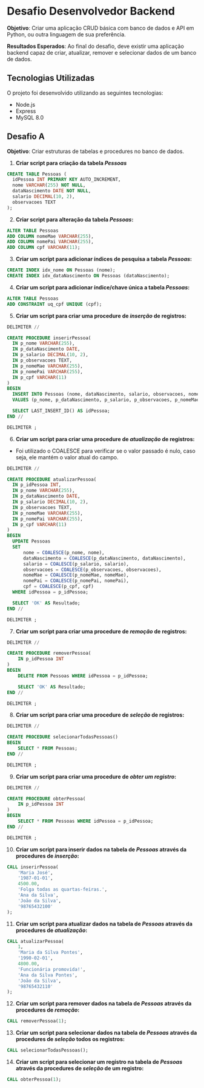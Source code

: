 # Desafio Desenvolvedor Backend

**Objetivo**: Criar uma aplicação CRUD básica com banco de dados e API em Python, ou outra linguagem de sua preferência.

**Resultados Esperados**: Ao final do desafio, deve existir uma aplicação backend capaz de criar, atualizar, remover e selecionar dados de um banco de dados.

## Tecnologias Utilizadas

O projeto foi desenvolvido utilizando as seguintes tecnologias:

-   Node.js
-   Express
-   MySQL 8.0

## Desafio A

**Objetivo**: Criar estruturas de tabelas e procedures no banco de dados.

1. **Criar script para criação da tabela _Pessoas_**

```sql
CREATE TABLE Pessoas (
  idPessoa INT PRIMARY KEY AUTO_INCREMENT,
  nome VARCHAR(255) NOT NULL,
  dataNascimento DATE NOT NULL,
  salario DECIMAL(10, 2),
  observacoes TEXT
);

```

2. **Criar script para alteração da tabela _Pessoas_:**

```sql
ALTER TABLE Pessoas
ADD COLUMN nomeMae VARCHAR(255),
ADD COLUMN nomePai VARCHAR(255),
ADD COLUMN cpf VARCHAR(11);
```

3. **Criar um script para adicionar índices de pesquisa a tabela _Pessoas_:**

```sql
CREATE INDEX idx_nome ON Pessoas (nome);
CREATE INDEX idx_dataNascimento ON Pessoas (dataNascimento);
```

4. **Criar um script para adicionar índice/chave única a tabela _Pessoas_:**

```sql
ALTER TABLE Pessoas
ADD CONSTRAINT uq_cpf UNIQUE (cpf);
```

5. **Criar um script para criar uma procedure de _inserção_ de registros:**

```sql
DELIMITER //

CREATE PROCEDURE inserirPessoa(
  IN p_nome VARCHAR(255),
  IN p_dataNascimento DATE,
  IN p_salario DECIMAL(10, 2),
  IN p_observacoes TEXT,
  IN p_nomeMae VARCHAR(255),
  IN p_nomePai VARCHAR(255),
  IN p_cpf VARCHAR(11)
)
BEGIN
  INSERT INTO Pessoas (nome, dataNascimento, salario, observacoes, nomeMae, nomePai, cpf)
  VALUES (p_nome, p_dataNascimento, p_salario, p_observacoes, p_nomeMae, p_nomePai, p_cpf);

  SELECT LAST_INSERT_ID() AS idPessoa;
END //

DELIMITER ;
```

6. **Criar um script para criar uma procedure de _atualização_ de registros:**

-   Foi utilizado o COALESCE para verificar se o valor passado é nulo, caso seja, ele mantém o valor atual do campo.

```sql
DELIMITER //

CREATE PROCEDURE atualizarPessoa(
  IN p_idPessoa INT,
  IN p_nome VARCHAR(255),
  IN p_dataNascimento DATE,
  IN p_salario DECIMAL(10, 2),
  IN p_observacoes TEXT,
  IN p_nomeMae VARCHAR(255),
  IN p_nomePai VARCHAR(255),
  IN p_cpf VARCHAR(11)
)
BEGIN
  UPDATE Pessoas
  SET
      nome = COALESCE(p_nome, nome),
      dataNascimento = COALESCE(p_dataNascimento, dataNascimento),
      salario = COALESCE(p_salario, salario),
      observacoes = COALESCE(p_observacoes, observacoes),
      nomeMae = COALESCE(p_nomeMae, nomeMae),
      nomePai = COALESCE(p_nomePai, nomePai),
      cpf = COALESCE(p_cpf, cpf)
  WHERE idPessoa = p_idPessoa;

  SELECT 'OK' AS Resultado;
END //

DELIMITER ;

```

7. **Criar um script para criar uma procedure de _remoção_ de registros:**

```sql
DELIMITER //

CREATE PROCEDURE removerPessoa(
    IN p_idPessoa INT
)
BEGIN
    DELETE FROM Pessoas WHERE idPessoa = p_idPessoa;

    SELECT 'OK' AS Resultado;
END //

DELIMITER ;
```

8. **Criar um script para criar uma procedure de _seleção_ de registros:**

```sql
DELIMITER //

CREATE PROCEDURE selecionarTodasPessoas()
BEGIN
    SELECT * FROM Pessoas;
END //

DELIMITER ;
```

9. **Criar um script para criar uma procedure de _obter um registro_:**

```sql
DELIMITER //

CREATE PROCEDURE obterPessoa(
    IN p_idPessoa INT
)
BEGIN
    SELECT * FROM Pessoas WHERE idPessoa = p_idPessoa;
END //

DELIMITER ;
```

10. **Criar um script para inserir dados na tabela de _Pessoas_ através da procedures de _inserção_:**

```sql
CALL inserirPessoa(
    'Maria José',
    '1987-01-01',
    4500.00,
    'Folga todas as quartas-feiras.',
    'Ana da Silva',
    'João da Silva',
    '98765432100'
);
```

11. **Criar um script para atualizar dados na tabela de _Pessoas_ através da procedures de _atualização_:**

```sql
CALL atualizarPessoa(
    1,
    'Maria da Silva Pontes',
    '1990-02-01',
    4800.00,
    'Funcionária promovida!',
    'Ana da Silva Pontes',
    'João da Silva',
    '98765432110'
);
```

12. **Criar um script para remover dados na tabela de _Pessoas_ através da procedures de _remoção_:**

```sql
CALL removerPessoa(1);
```

13. **Criar um script para selecionar dados na tabela de _Pessoas_ através da procedures de _seleção_ todos os registros:**

```sql
CALL selecionarTodasPessoas();
```

14. **Criar um script para selecionar um registro na tabela de _Pessoas_ através da procedures de _seleção_ de um registro:**

```sql
CALL obterPessoa(1);
```
